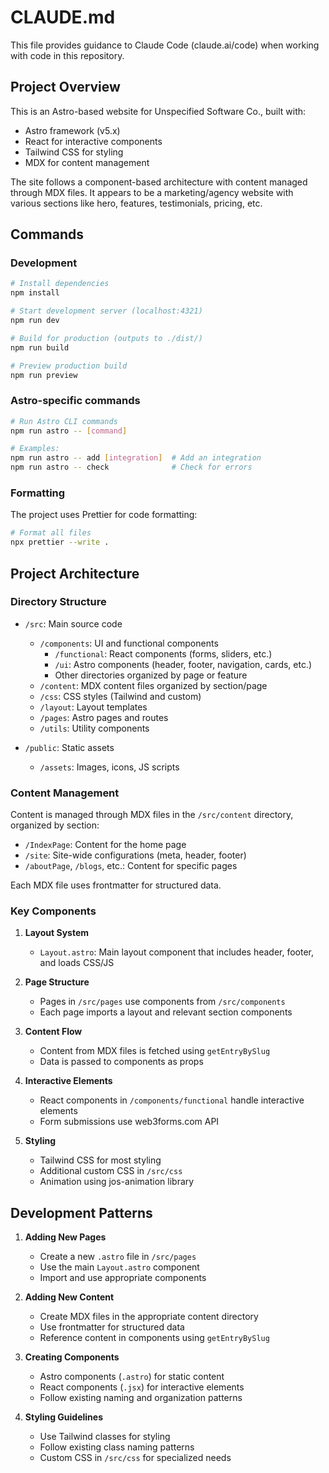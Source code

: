 # CLAUDE.md

This file provides guidance to Claude Code (claude.ai/code) when working with code in this repository.

## Project Overview

This is an Astro-based website for Unspecified Software Co., built with:
- Astro framework (v5.x)
- React for interactive components
- Tailwind CSS for styling
- MDX for content management

The site follows a component-based architecture with content managed through MDX files. It appears to be a marketing/agency website with various sections like hero, features, testimonials, pricing, etc.

## Commands

### Development

```bash
# Install dependencies
npm install

# Start development server (localhost:4321)
npm run dev

# Build for production (outputs to ./dist/)
npm run build

# Preview production build
npm run preview
```

### Astro-specific commands

```bash
# Run Astro CLI commands
npm run astro -- [command]

# Examples:
npm run astro -- add [integration]  # Add an integration
npm run astro -- check              # Check for errors
```

### Formatting

The project uses Prettier for code formatting:

```bash
# Format all files
npx prettier --write .
```

## Project Architecture

### Directory Structure

- `/src`: Main source code
  - `/components`: UI and functional components
    - `/functional`: React components (forms, sliders, etc.)
    - `/ui`: Astro components (header, footer, navigation, cards, etc.)
    - Other directories organized by page or feature
  - `/content`: MDX content files organized by section/page
  - `/css`: CSS styles (Tailwind and custom)
  - `/layout`: Layout templates
  - `/pages`: Astro pages and routes
  - `/utils`: Utility components

- `/public`: Static assets
  - `/assets`: Images, icons, JS scripts

### Content Management

Content is managed through MDX files in the `/src/content` directory, organized by section:
- `/IndexPage`: Content for the home page
- `/site`: Site-wide configurations (meta, header, footer)
- `/aboutPage`, `/blogs`, etc.: Content for specific pages

Each MDX file uses frontmatter for structured data.

### Key Components

1. **Layout System**
   - `Layout.astro`: Main layout component that includes header, footer, and loads CSS/JS

2. **Page Structure**
   - Pages in `/src/pages` use components from `/src/components`
   - Each page imports a layout and relevant section components

3. **Content Flow**
   - Content from MDX files is fetched using `getEntryBySlug`
   - Data is passed to components as props

4. **Interactive Elements**
   - React components in `/components/functional` handle interactive elements
   - Form submissions use web3forms.com API

5. **Styling**
   - Tailwind CSS for most styling
   - Additional custom CSS in `/src/css`
   - Animation using jos-animation library

## Development Patterns

1. **Adding New Pages**
   - Create a new `.astro` file in `/src/pages`
   - Use the main `Layout.astro` component
   - Import and use appropriate components

2. **Adding New Content**
   - Create MDX files in the appropriate content directory
   - Use frontmatter for structured data
   - Reference content in components using `getEntryBySlug`

3. **Creating Components**
   - Astro components (`.astro`) for static content
   - React components (`.jsx`) for interactive elements
   - Follow existing naming and organization patterns

4. **Styling Guidelines**
   - Use Tailwind classes for styling
   - Follow existing class naming patterns
   - Custom CSS in `/src/css` for specialized needs